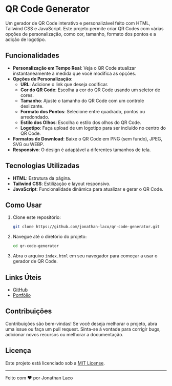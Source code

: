 # QR Code Generator



Um gerador de QR Code interativo e personalizável feito com HTML, Tailwind CSS e JavaScript. Este projeto permite criar QR Codes com várias opções de personalização, como cor, tamanho, formato dos pontos e a adição de logotipo.

## Funcionalidades

- **Personalização em Tempo Real**: Veja o QR Code atualizar instantaneamente à medida que você modifica as opções.
- **Opções de Personalização**:
  - **URL**: Adicione o link que deseja codificar.
  - **Cor do QR Code**: Escolha a cor do QR Code usando um seletor de cores.
  - **Tamanho**: Ajuste o tamanho do QR Code com um controle deslizante.
  - **Formato dos Pontos**: Selecione entre quadrado, pontos ou arredondado.
  - **Estilo dos Olhos**: Escolha o estilo dos olhos do QR Code.
  - **Logotipo**: Faça upload de um logotipo para ser incluído no centro do QR Code.
- **Formatos de Download**: Baixe o QR Code em PNG (sem fundo), JPEG, SVG ou WEBP.
- **Responsivo**: O design é adaptável a diferentes tamanhos de tela.

## Tecnologias Utilizadas

- **HTML**: Estrutura da página.
- **Tailwind CSS**: Estilização e layout responsivo.
- **JavaScript**: Funcionalidade dinâmica para atualizar e gerar o QR Code.

## Como Usar

1. Clone este repositório:
    ```bash
    git clone https://github.com/jonathan-laco/qr-code-generator.git
    ```

2. Navegue até o diretório do projeto:
    ```bash
    cd qr-code-generator
    ```

3. Abra o arquivo `index.html` em seu navegador para começar a usar o gerador de QR Code.



## Links Úteis

- [GitHub](https://github.com/jonathan-laco)
- [Portfólio](https://jonathan-laco.github.io/)

## Contribuições

Contribuições são bem-vindas! Se você deseja melhorar o projeto, abra uma issue ou faça um pull request. Sinta-se à vontade para corrigir bugs, adicionar novos recursos ou melhorar a documentação.

## Licença

Este projeto está licenciado sob a [MIT License](LICENSE).

---

Feito com ❤️ por Jonathan Laco
